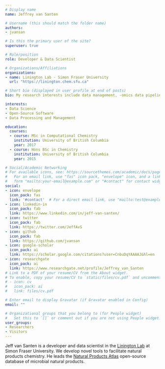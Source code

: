 ```yaml
---
# Display name
name: Jeffrey van Santen

# Username (this should match the folder name)
authors:
- jvansan 

# Is this the primary user of the site?
superuser: true

# Role/position
role: Developer & Data Scientist

# Organizations/Affiliations
organizations:
- name: Linington Lab - Simon Fraser University
  url: "https://linington.chem.sfu.ca"

# Short bio (displayed in user profile at end of posts)
bio: My research interests include data management, -omics data pipelines, and open-source software.

interests:
- Data Science
- Open-Source Software
- Data Processing and Management

education:
  courses:
  - course: MSc in Computational Chemistry
    institution: University of British Columbia
    year: 2017
  - course: Hons BSc in Chemistry
    institution: University of British Columbia
    year: 2015

# Social/Academic Networking
# For available icons, see: https://sourcethemes.com/academic/docs/page-builder/#icons
#   For an email link, use "fas" icon pack, "envelope" icon, and a link in the
#   form "mailto:your-email@example.com" or "#contact" for contact widget.
social:
- icon: envelope
  icon_pack: fas
  link: '#contact'  # For a direct email link, use "mailto:test@example.org".
- icon: linkedin-in
  icon_pack: fab
  link: https://www.linkedin.com/in/jeff-van-santen/
- icon: twitter
  icon_pack: fab
  link: https://twitter.com/JeffAvS
- icon: github
  icon_pack: fab
  link: https://github.com/jvansan
- icon: google-scholar
  icon_pack: ai
  link: https://scholar.google.com/citations?user=CnbuDqYAAAAJ&hl=en
- icon: researchgate
  icon_pack: ai
  link: https://www.researchgate.net/profile/Jeffrey_van_Santen
# Link to a PDF of your resume/CV from the About widget.
# To enable, copy your resume/CV to `static/files/cv.pdf` and uncomment the lines below.
# - icon: cv
#   icon_pack: ai
#   link: files/cv.pdf

# Enter email to display Gravatar (if Gravatar enabled in Config)
email: ""

# Organizational groups that you belong to (for People widget)
#   Set this to `[]` or comment out if you are not using People widget.
user_groups:
- Researchers
- Visitors
---
```


Jeff van Santen is a developer and data scientist in the [Linington Lab](https://linington.chem.sfu.ca) at Simon Fraser University. We develop novel tools to facilitate natural products chemistry. He leads the [Natural Products Atlas](https://www.npatlas.org) open-source database of microbial natural products.

